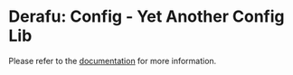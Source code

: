 # Derafu: Config - Yet Another Config Lib

Please refer to the [documentation](https://www.derafu.dev/docs/data/config) for more information.
